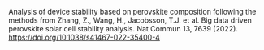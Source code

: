 Analysis of device stability based on perovskite composition following the methods from Zhang, Z., Wang, H., Jacobsson, T.J. et al. Big data driven perovskite solar cell stability analysis. Nat Commun 13, 7639 (2022). https://doi.org/10.1038/s41467-022-35400-4
